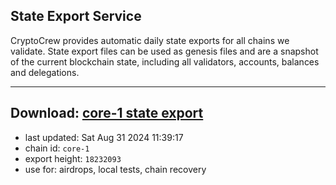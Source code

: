 ## State Export Service
CryptoCrew provides automatic daily state exports for all chains we validate. State export files can be used as genesis files and are a snapshot of the current blockchain state, including all validators, accounts, balances and delegations.

---
**Download: [core-1 state export](https://dl-eu2.ccvalidators.com/SERVICE/persistence/core-1_export_18232093.json)**
---

- last updated: Sat Aug 31 2024 11:39:17
- chain id: `core-1`
- export height: `18232093`
- use for: airdrops, local tests, chain recovery

